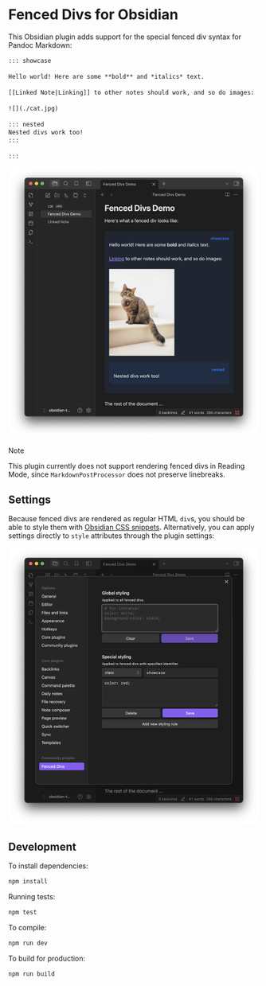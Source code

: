 # Fenced Divs for Obsidian

This Obsidian plugin adds support for the special fenced div syntax for Pandoc Markdown:

```
::: showcase

Hello world! Here are some **bold** and *italics* text.

[[Linked Note|Linking]] to other notes should work, and so do images:

![](./cat.jpg)

::: nested
Nested divs work too!
:::

:::
```

![showcase screenshot](./screenshots/showcase.png)

> [!NOTE]
> This plugin currently does not support rendering fenced divs in Reading Mode,
> since `MarkdownPostProcessor` does not preserve linebreaks.

## Settings

Because fenced divs are rendered as regular HTML `div`s, you should be able to style them with [Obsidian CSS snippets](https://help.obsidian.md/snippets). Alternatively, you can apply settings directly to `style` attributes through the plugin settings:

![settings screenshot](./screenshots/settings.png)

## Development

To install dependencies:

```bash
npm install
```

Running tests:

```bash
npm test
```

To compile:

```bash
npm run dev
```

To build for production:

```bash
npm run build
```
